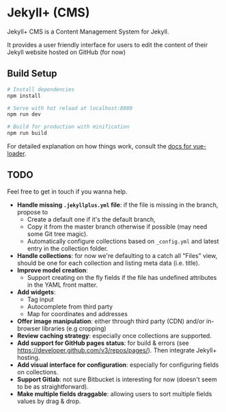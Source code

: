 # Jekyll+ (CMS)

Jekyll+ CMS is a Content Management System for Jekyll.

It provides a user friendly interface for users to edit the content of their Jekyll website hosted on GitHub (for now)

## Build Setup

``` bash
# Install dependencies
npm install

# Serve with hot reload at localhost:8080
npm run dev

# Build for production with minification
npm run build
```

For detailed explanation on how things work, consult the [docs for vue-loader](http://vuejs.github.io/vue-loader).

## TODO

Feel free to get in touch if you wanna help.

- **Handle missing `.jekyllplus.yml` file**: if the file is missing in the branch, propose to
  - Create a default one if it's the default branch,
  - Copy it from the master branch otherwise if possible (may need some Git tree magic).
  - Automatically configure collections based on `_config.yml` and latest entry in the collection folder.
- **Handle collections**: for now we're defaulting to a catch all "Files" view, should be one for each collection and listing meta data (i.e. title).
- **Improve model creation**:
  - Support creating on the fly fields if the file has undefined attributes in the YAML front matter.
- **Add widgets**:
  - Tag input
  - Autocomplete from third party
  - Map for coordinates and addresses
- **Offer image manipulation**: either through third party (CDN) and/or in-browser libraries (e.g cropping)
- **Review caching strategy**: especially once collections are supported.
- **Add support for GitHub pages status**: for build & errors (see https://developer.github.com/v3/repos/pages/). Then integrate Jekyll+ hosting.
- **Add visual interface for configuration**: especially for configuring fields on collections.
- **Support Gitlab**: not sure Bitbucket is interesting for now (doesn't seem to be as straightforward).
- **Make multiple fields draggable**: allowing users to sort multiple fields values by drag & drop.

